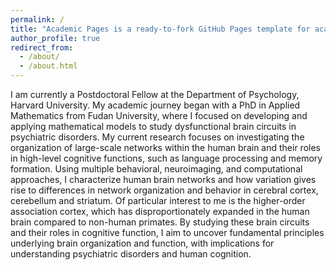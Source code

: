 ```yaml
---
permalink: /
title: "Academic Pages is a ready-to-fork GitHub Pages template for academic personal websites"
author_profile: true
redirect_from: 
  - /about/
  - /about.html
---
```


I am currently a Postdoctoral Fellow at the Department of Psychology, Harvard University. My academic journey began with a PhD in Applied Mathematics from Fudan University, where I focused on developing and applying mathematical models to study dysfunctional brain circuits in psychiatric disorders. My current research focuses on investigating the organization of large-scale networks within the human brain and their roles in high-level cognitive functions, such as language processing and memory formation. Using multiple behavioral, neuroimaging, and computational approaches, I characterize human brain networks and how variation gives rise to differences in network organization and behavior in cerebral cortex, cerebellum and striatum. Of particular interest to me is the higher-order association cortex, which has disproportionately expanded in the human brain compared to non-human primates. By studying these brain circuits and their roles in cognitive function, I aim to uncover fundamental principles underlying brain organization and function, with implications for understanding psychiatric disorders and human cognition.